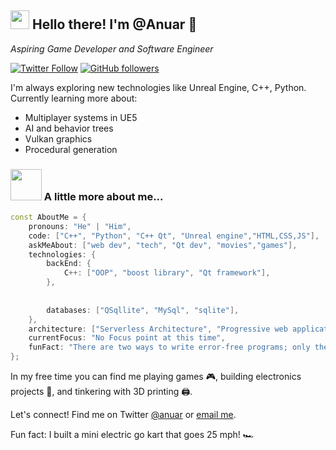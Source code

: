 <h2><img src="https://emojis.slackmojis.com/emojis/images/1531849430/4246/blob-sunglasses.gif?1531849430" width="30"/> Hello there! I'm @Anuar 👋</h2>

<p>
  <em>
    Aspiring Game Developer and Software Engineer 
  </em>  
</p>

[![Twitter Follow](https://img.shields.io/twitter/follow/Goodnightpleas2?label=Follow)](https://twitter.com/intent/follow?screen_name=Goodnightpleas2)
[![GitHub followers](https://img.shields.io/github/followers/Sevex438?label=Follow&style=social)](https://github.com/Sevex438)

I'm always exploring new technologies like Unreal Engine, C++, Python. Currently learning more about:

- Multiplayer systems in UE5
- AI and behavior trees
- Vulkan graphics
- Procedural generation
### <img src="https://media.giphy.com/media/VgCDAzcKvsR6OM0uWg/giphy.gif" width="50"> A little more about me...  
```c++
const AboutMe = {
    pronouns: "He" | "Him",
    code: ["C++", "Python", "C++ Qt", "Unreal engine","HTML,CSS,JS"],
    askMeAbout: ["web dev", "tech", "Qt dev", "movies","games"],
    technologies: {
        backEnd: {
            C++: ["OOP", "boost library", "Qt framework"],
        },
        
    
        databases: ["QSqllite", "MySql", "sqlite"],
    },
    architecture: ["Serverless Architecture", "Progressive web applications", "Single page applications"],
    currentFocus: "No Focus point at this time",
    funFact: "There are two ways to write error-free programs; only the third one works"
};
```

In my free time you can find me playing games 🎮, building electronics projects 🤖, and tinkering with 3D printing 🖨️.

Let's connect! Find me on Twitter [@anuar](https://twitter.com/Goodnightpleas2) or [email me](mailto:anuarbro768@gmail.com).

Fun fact: I built a mini electric go kart that goes 25 mph! 🏎️
